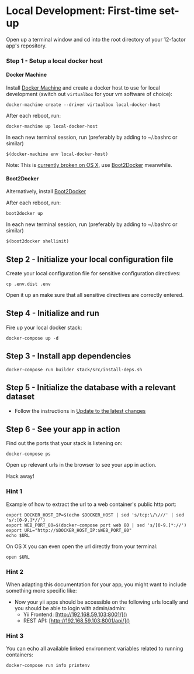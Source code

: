 Local Development: First-time set-up
====================================

Open up a terminal window and cd into the root directory of your 12-factor app's repository.

### Step 1 - Setup a local docker host

#### Docker Machine

Install [Docker Machine](https://docs.docker.com/machine/) and create a docker host to use for local development (switch out `virtualbox` for your vm software of choice):

    docker-machine create --driver virtualbox local-docker-host

After each reboot, run:

    docker-machine up local-docker-host

In each new terminal session, run (preferably by adding to ~/.bashrc or similar)

    $(docker-machine env local-docker-host)

Note: This is [currently broken on OS X](https://github.com/docker/machine/issues/721), use [Boot2Docker](http://boot2docker.io/) meanwhile.

#### Boot2Docker

Alternatively, install [Boot2Docker](http://boot2docker.io/)

After each reboot, run:

    boot2docker up

In each new terminal session, run (preferably by adding to ~/.bashrc or similar)

    $(boot2docker shellinit)

## Step 2 - Initialize your local configuration file

Create your local configuration file for sensitive configuration directives:

    cp .env.dist .env

Open it up an make sure that all sensitive directives are correctly entered.

## Step 4 - Initialize and run

Fire up your local docker stack:

    docker-compose up -d

## Step 3 - Install app dependencies

    docker-compose run builder stack/src/install-deps.sh

## Step 5 - Initialize the database with a relevant dataset

* Follow the instructions in [Update to the latest changes](21-local-dev-update-to-the-latest-changes.md)

## Step 6 - See your app in action

Find out the ports that your stack is listening on:

    docker-compose ps

Open up relevant urls in the browser to see your app in action.

Hack away!

### Hint 1

Example of how to extract the url to a web container's public http port:

    export DOCKER_HOST_IP=$(echo $DOCKER_HOST | sed 's/tcp:\/\///' | sed 's/:[0-9.]*//')
    export WEB_PORT_80=$(docker-compose port web 80 | sed 's/[0-9.]*://')
    export URL="http://$DOCKER_HOST_IP:$WEB_PORT_80"
    echo $URL

On OS X you can even open the url directly from your terminal:

    open $URL

### Hint 2

When adapting this documentation for your app, you might want to include something more specific like:

* Now your yii apps should be accessible on the following urls locally and you should be able to login with admin/admin:
    * Yii Frontend: [http://192.168.59.103:8001/]()
    * REST API: [http://192.168.59.103:8001/api/]()

### Hint 3

You can echo all available linked environment variables related to running containers:

    docker-compose run info printenv
